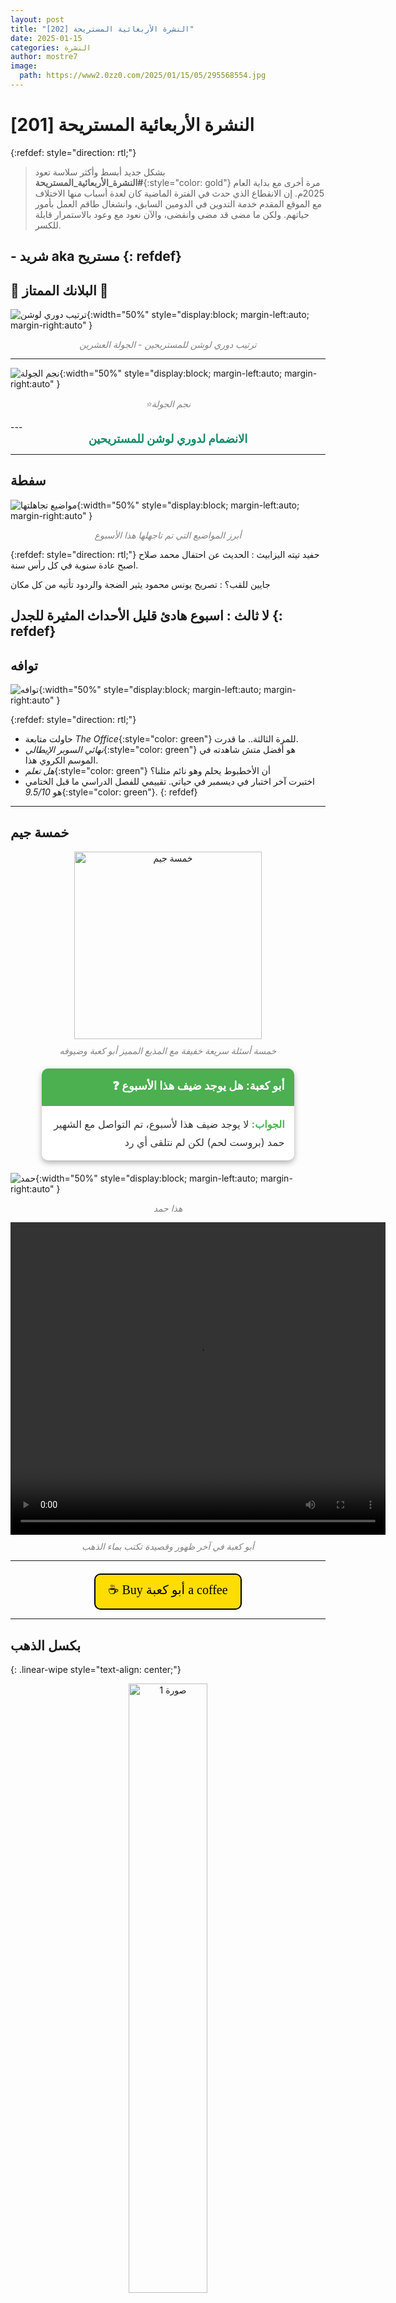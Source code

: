```yaml
---
layout: post
title: "النشرة الأربعائية المستريحة [202]"
date: 2025-01-15
categories: النشرة
author: mostre7
image:
  path: https://www2.0zz0.com/2025/01/15/05/295568554.jpg
---
```


# النشرة الأربعائية المستريحة [201]
{:refdef: style="direction: rtl;"}
> بشكل جديد أبسط وأكثر سلاسة تعود **#النشرة_الأربعائية_المستريحة**{:style="color: gold"} مرة أخرى مع بداية العام 2025م. إن الانقطاع الذي حدث في الفترة الماضية كان لعدة أسباب منها الاختلاف مع الموقع المقدم خدمة التدوين في الدومين السابق، وانشغال طاقم العمل بأمور حياتهم. ولكن ما مضى قد مضى وانقضى، والآن نعود مع وعود بالاستمرار قابلة للكسر.

**- شريد aka مستريح**
{: refdef}
---

## 🔻 البلانك الممتاز 🔻

![ترتيب دوري لوشن](https://files.cdn-files-a.com/uploads/10174367/normal_677ec1306be8b.jpg){:width="50%" style="display:block; margin-left:auto; margin-right:auto" }
<p style="margin-top: 10px; font-style: italic; color: gray; text-align: center;">ترتيب دوري لوشن للمستريحين - الجولة العشرين</p>

---

![نجم الجولة](https://files.cdn-files-a.com/uploads/10174367/normal_677ec1306be8b.jpg){:width="50%" style="display:block; margin-left:auto; margin-right:auto" }
<p style="margin-top: 10px; font-style: italic; color: gray; text-align: center;">⭐نجم الجولة</p>
---
<div style="text-align: center;">
  <a href="https://fantasy.premierleague.com/leagues/auto-join/5sn21w" target="_blank" style="text-decoration: none; font-size: 18px; color: #128a68; font-weight: bold;">
    الانضمام لدوري لوشن للمستريحين
  </a>
</div>

---

## سفطة

![مواضيع تجاهلتها](https://files.cdn-files-a.com/uploads/10174367/normal_677cb4150acae.gif){:width="50%" style="display:block; margin-left:auto; margin-right:auto" }
<p style="margin-top: 10px; font-style: italic; color: gray; text-align: center;">أبرز المواضيع التي تم تاجهلها هذا الأسبوع</p>

{:refdef: style="direction: rtl;"}
حفيد تيته اليزابيث
: الحديث عن احتفال محمد صلاح اصبح عادة سنوية في كل رأس سنة.

جايين للقب؟
: تصريح يونس محمود يثير الضجة والردود تأتيه من كل مكان

لا ثالث
: اسبوع هادئ قليل الأحداث المثيرة للجدل
{: refdef}
---

## توافه

![توافه](https://files.cdn-files-a.com/uploads/10174367/normal_677ca6e697571.png){:width="50%" style="display:block; margin-left:auto; margin-right:auto"  }

{:refdef: style="direction: rtl;"}
- حاولت متابعة *The Office*{:style="color: green"} للمرة الثالثة.. ما قدرت.
- *نهائي السوبر الإيطالي*{:style="color: green"} هو أفضل متش شاهدته في الموسم الكروي هذا.
- *هل تعلم*{:style="color: green"} أن الأخطبوط يحلم وهو نائم مثلنا؟
- اختبرت آخر اختبار في ديسمبر في حياتي. تقييمي للفصل الدراسي ما قبل الختامي هو *9.5/10*{:style="color: green"}.
{: refdef}

---

## خمسة جيم
<div style="text-align: center;">
  <img src="https://www2.0zz0.com/2025/01/15/02/127423418.gif" alt="خمسة جيم" style="width: 300px; height: 300px; object-fit: cover;">
  <p style="margin-top: 10px; font-style: italic; color: gray;">خمسة أسئلة سريعة خفيفة مع المذيع المميز أبو كعبة وضيوفه</p>
</div>

<div class="qa-box">
    <div class="qa-header">❓ أبو كعبة: هل يوجد ضيف هذا الأسبوع</div>
    <div class="qa-content">
        <strong>الجواب:</strong> لا يوجد ضيف هذا لأسبوع، تم التواصل مع الشهير حمد (بروست لحم) لكن لم نتلقى أي رد
    </div>
</div>


<style>
    .qa-box {
        width: 80%;
        max-width: 600px;
        background: #fff;
        border-radius: 10px;
        box-shadow: 0 4px 10px rgba(0, 0, 0, 0.3);
        margin: 20px auto;
        padding: 0;
    }
    .qa-header {
        background: #4CAF50;
        color: #fff;
        padding: 15px;
        font-size: 18px;
        font-weight: bold;
        text-align: right;
        border-top-left-radius: 10px;
        border-top-right-radius: 10px;
    }
    .qa-content {
        padding: 15px;
        color: #333;
        line-height: 1.8;
        text-align: right;
        font-size: 16px;
    }
    .qa-content strong {
        color: #4CAF50;
    }
</style>

![حمد](https://files.cdn-files-a.com/uploads/10174367/normal_677ec8d648969.jpg){:width="50%" style="display:block; margin-left:auto; margin-right:auto" }
<p style="margin-top: 10px; font-style: italic; color: gray; text-align: center;">هذا حمد</p>

<div style="text-align: center;">
  <video 
    src="https://dso6.raed.net:447/files/vid.mp4" 
    controls 
    loop  
    style="width: 600px; height: 500px; display: block; margin: 0 auto;">
    Your browser does not support the video tag.
  </video>
  <p style="margin-top: 10px; font-style: italic; color: gray; text-align: center;">
    أبو كعبة في آخر ظهور وقصيدة تكتب بماء الذهب
  </p>
</div>

---

<div style="text-align: center; margin-top: 20px;">
  <a href="https://www.buymeacoffee.com/M0srte7" target="_blank" style="display: inline-block; background-color: #FFDD00; color: #000000; text-decoration: none; font-family: 'Cookie', cursive; font-size: 20px; padding: 10px 20px; border: 2px solid #000000; border-radius: 10px;">
    ☕ Buy أبو كعبة a coffee
  </a>
</div>

---
## بكسل الذهب
{: .linear-wipe style="text-align: center;"}


<div style="text-align: center;">
  <img src="https://files.cdn-files-a.com/uploads/10174367/normal_677ec5974c871.jpg" alt="صورة 1" style="width: 50%; display: block; margin: 0 auto;">
  <p style="text-align: center;"><a href="https://twitter.com/sForSaleh" target="_blank">@sForSaleh</a></p>
</div>

<div style="text-align: center;">
  <img src="https://files.cdn-files-a.com/uploads/10174367/normal_677ec65dbe8da.jpg" alt="صورة 2" style="width: 50%; display: block; margin: 0 auto;">
  <p style="text-align: center;"><a href="https://twitter.com/iS54i" target="_blank">@iS54i</a></p>
</div>

<div style="text-align: center;">
  <img src="https://files.cdn-files-a.com/uploads/10174367/normal_677ec6c3aeddd.jpg" alt="صورة 3" style="width: 50%; display: block; margin: 0 auto;">
  <p style="text-align: center;"><a href="https://twitter.com/ilmvaI" target="_blank">@ilmvaI</a></p>
</div>

---

<div style="text-align: center; font-family: 'Amiri', serif; font-size: 1.5em; margin-top: 20px;">
  اللهم صل وسلم على سيدنا محمد
</div>
